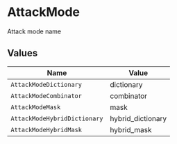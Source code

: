 # AttackMode

Attack mode name


## Values

| Name                         | Value                        |
| ---------------------------- | ---------------------------- |
| `AttackModeDictionary`       | dictionary                   |
| `AttackModeCombinator`       | combinator                   |
| `AttackModeMask`             | mask                         |
| `AttackModeHybridDictionary` | hybrid_dictionary            |
| `AttackModeHybridMask`       | hybrid_mask                  |